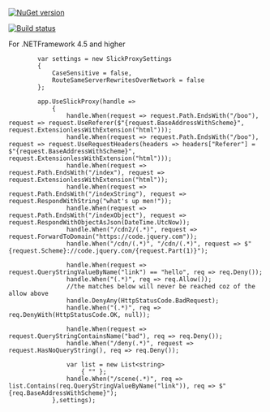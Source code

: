 [![NuGet version](https://badge.fury.io/nu/slickproxy.svg)](https://badge.fury.io/nu/slickproxy)  

[![Build status](https://dev.azure.com/slickproxy/SlickProxy/_apis/build/status/SlickProxy-ASP.NET-CI)](https://dev.azure.com/slickproxy/SlickProxy/_build/latest?definitionId=1)

For .NETFramework 4.5 and higher


            var settings = new SlickProxySettings
            {
                CaseSensitive = false,
                RouteSameServerRewritesOverNetwork = false
            };

            app.UseSlickProxy(handle =>
                {
                    handle.When(request => request.Path.EndsWith("/boo"), request => request.UseReferer($"{request.BaseAddressWithScheme}", request.ExtensionlessWithExtension("html")));
                    handle.When(request => request.Path.EndsWith("/boo"), request => request.UseRequestHeaders(headers => headers["Referer"] = $"{request.BaseAddressWithScheme}", request.ExtensionlessWithExtension("html")));
                    handle.When(request => request.Path.EndsWith("/index"), request => request.ExtensionlessWithExtension("html"));
                    handle.When(request => request.Path.EndsWith("/indexString"), request => request.RespondWithString("what's up men!"));
                    handle.When(request => request.Path.EndsWith("/indexObject"), request => request.RespondWithObjectAsJson(DateTime.UtcNow));
                    handle.When("/cdn2/(.*)", request => request.ForwardToDomain("https://code.jquery.com"));
                    handle.When("/cdn/(.*)", "/cdn/(.*)", request => $"{request.Scheme}://code.jquery.com/{request.Part(1)}");

                    handle.When(request => request.QueryStringValueByName("link") == "hello", req => req.Deny());
                    handle.When("(.*)", req => req.Allow());
                    //the matches below will never be reached coz of the allow above
                    handle.DenyAny(HttpStatusCode.BadRequest);
                    handle.When("(.*)", req => req.DenyWith(HttpStatusCode.OK, null));

                    handle.When(request => request.QueryStringContainsName("bad"), req => req.Deny());
                    handle.When("/deny(.*)", request => request.HasNoQueryString(), req => req.Deny());

                    var list = new List<string>
                        { "" };
                    handle.When("/scene(.*)", req => list.Contains(req.QueryStringValueByName("link")), req => $"{req.BaseAddressWithScheme}");
                },settings);
